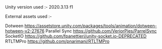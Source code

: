 Unity version used :- 2020.3.13 f1 

External assets used :-

Dotween https://assetstore.unity.com/packages/tools/animation/dotween-hotween-v2-27676
Parallel Sync https://github.com/VeriorPies/ParrelSync
SocketIO https://github.com/fpanettieri/unity-socket.io-DEPRECATED
RTLTMPro https://github.com/pnarimani/RTLTMPro
